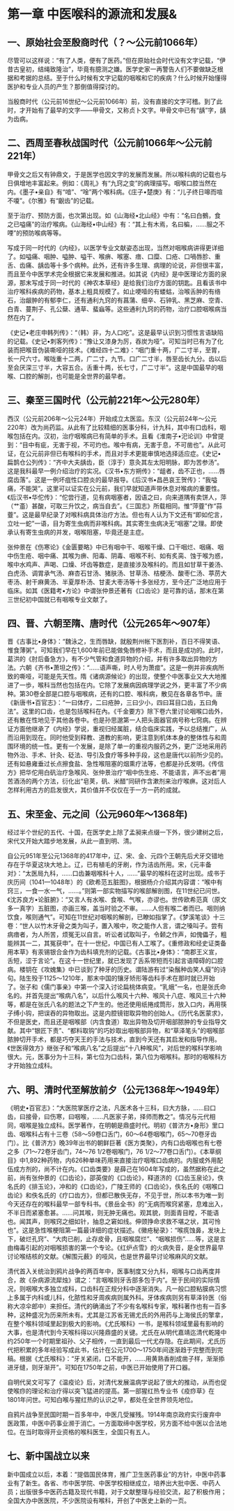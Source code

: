 # 第一章 中医喉科的源流和发展&

## 一、原始社会至殷商时代（？〜公元前1066年）

尽管可以这样说：“有了人类，便有了医药。”但在原始社会时代没有文字记载，“伊昔古皇初，结绳致隆治”，毕竟有臆测之嫌。医学史家一再警告人们不要做缺乏根据和考据的总结。至于什么时候有文字记载的咽喉和它的疾病？什么时候开始懂得医护和专业人员的产生？那倒值得探讨的。

当殷商时代（公元前16世纪〜公元前1066年）前，没有直接的文字可稽。到了此时，才开始有了最早的文字——甲骨文，又称贞卜文字。甲骨文中已有“龋”字，龋为齿病。

## 二、西周至春秋战国时代（公元前1066年〜公元前221年）

甲骨文之后又有钟鼎文，于是医学也因文字的发展而发展。所以喉科病的记载也与日俱增地丰富起来。例如：《周礼》有“九窍之变”的病理描写。咽喉口腔当然在内。《墨子•亲自》有“喑”、“唫”两个喉科病。《庄子•楚庚》有：“儿子终日嗥而喧不嗄”。《尔雅》有“齯齿”的记载。

至于治疗、预防方面，也次第出现。如《山海经•北山经》中有：“名曰白鵺，食之已嗌痛”的治疗喉病。《山海经•中山经》有：“其上有木焉，名曰楄，……服之不㖶”的预防喉病等等。

写成于同一时代的《内经》，以医学专业文献姿态出现，当然对咽喉病讲得更详细了。如嗌痛、咽肿、嗌肿、嗌干、喉痹、喉塞、瘖、口糜、口疮、口喎唇胗、重舌、齿痛、龋齿等十多个病种。此外，还有许多生理、病理的论说，非但很丰富，而且至今中医学术完全根据它来发展和推进。如其说《内经》是中医理论方面的泉源，那末写成于同一时代的《神农本草经》是给我们治疗方面的钥匙。且看该书中治疗喉科疾病的药物，基本上粗具规模了。如止哽噎的有蝼蛄，治喉舌肿的有络石，治龈肿的有郁李仁，还有通利九窍的有菖蒲、细辛、石钟乳、黑芝麻、空青、白青、蔓荆子、孔公蘖、通草、蜚蝱等。这些通利九窍的药物，治疗口腔咽喉病当然在内了。

《史记•老庄申韩列传》：“（韩）非，为人口吃”。这是最早认识到习惯性言语缺陷的记载。《史记•刺客列传》：“豫让又漆身为厉，吞炭为哑”。可知当时已有为了化装而把喉音伪装嘶哑的技术。《难经四十二难》：“咽门重十两，广二寸半，至胃，长一尺六寸。喉咙重十二两，广二寸，九节。口广二寸半，唇至齿长九分。齿以后至会厌深三寸半，大容五合。舌重十两，长七寸，广二寸半”。这是中国最早的咽喉、口腔的解剖，也可能是全世界的最早者。

## 三、秦至三国时代（公元前221年〜公元280年）

西汉（公元前206年〜公元24年）开始成立太医监。东汉（公元前24年〜公元220年）改为尚药监。从此有了比较精细的医事分科，计九科，其中有口齿科，咽喉包括在内。汉初，治疗咽喉病已有简单的手术。且看《淮南子•汜论训》中曾提到：“目中有疵，无害于视，不可灼也。喉中有病，无害于息，不可凿也”。从此可证，在公元前非但已有喉科的手术，而且对手术更能审慎地选择适应症。《史记•扁鹊仓公列传》：“齐中大夫龋齿，臣（淳于）意灸其左太阳明脉，即为苦参汤”。这是我科最早一例介绍治疗的实况。《汉书•东方朔传》：“龃者，齿不正也，……唇腐齿落”。这是一例坏疽性口腔炎的最早报导。《后汉书•昌邑哀王贺传》：“我嗌痛，不能哭”。这里可以证实在公元前，我们早就知道声带休息对喉病的重要性。《后汉书•华佗传》：“佗尝行道，见有病咽塞者，因语之曰，向来道隅有卖饼人，萍（艹齑）甚酸，可取三升饮之，病当自去”。《三国志》所载相同。惟“萍虀”作“蒜虀”。这是最早纪录了对喉科病具体治疗方法。但也有人认为下文还有“即如佗言，立吐一蛇”一语，目为寄生虫病而非喉科病。其实寄生虫病决无“咽塞”之理。即使承认有寄生虫病的并发，咽喉阻塞，毕竟还是主症。

张仲景在《伤寒论》《金匮要略》中已有咽中干、咽喉干燥、口干咽烂、咽痛、咽中伤生疮、咽中痛、其喉为痹、阳毒、阴毒、咽喉不利、如有炙脔、蚀于喉为惑，喉中水鸡声、声喝、口燥、坏齿等数症，是直接涉及喉科的。而且如甘草干姜汤、白虎汤、调胃承气汤、麻杏石甘汤、猪肤汤、甘草汤、桔梗汤、酸枣仁汤、葶苈大枣汤、射干麻黄汤、半夏厚朴汤、甘麦大枣汤等十多张经方，至今还广泛地应用于临床。如其《医籍考•方论》中谓张仲景还著有《口齿论》是可靠的话，那末在第三世纪初中国就已有咽喉专业文献了。

## 四、晋、六朝至隋、唐时代（公元265年〜907年）

晋《古事比•身体》：“魏泳之，生而唇缺，就殷荆州帐下医割补，百日不得笑语、惟食薄粥”。可知我们早在1,600年前已能做兔唇修补手术，而且是成功的。此时，葛洪的《肘后备急方》，有不少气管和食道异物的介绍，并有许多取出异物的方法。六朝《齐书•萧坦之传》：“……语声嘶，时人号为萧痖”。这是一例并非疾病所致的嘶哑，可能是先天性。隋《诸病源候论》的出现，使整个中医事业又大大地推进了一歩，喉科当然也包括在内。它除了发展病因病理学说之外，更丰富了不少病种。第30卷全部是口腔与咽喉病，还有的口腔、喉科病，散见在各章各节中。唐《新唐书•百官志》：“一曰体疗，二曰疮肿，三曰少小，四曰耳目口齿，五曰角法”。这里的口齿，也是包括喉科在內。《千金要方》除下卷六里讨论咽喉口齿外，还有散在性地见于其他各卷中。也是孙思邈第一人把头面器官病号称七窍病。在辨证方面他继承了《内经》学说，重视归经属脏，结合临床实践，予以总结推广，从而沿用到现在。同时他受到释教、道教的影响，更注意到机体本身的整体性与和周围环境的统一性。更有一个发展，是除了单一的重视内服药之外，更广泛地采用药物外治、手术、针灸、砭法、导引及食疗等多种手段，这也是唐代以前所少见的。还有如悬雍垂过长点擦食盐、急性喉阻塞的烟熏疗法等，也都是孙氏发明。《传信方》把华佗用白矾治疗急喉风、张仲景治疗“咽中伤生疮、不能语言，声不出者”用苦酒汤的两个方法，衍化出“皂荚，矾、米醋”同研作含漱剂来治疗喉痹。这对后人怎样利用古方的启发很大，其价值并不仅仅在于一方一药的成就。

## 五、宋至金、元之间（公元960年〜1368年)

经过半个世纪的五代、十国，在医学史上除了孟昶来点缀一下外，很少建树之后，宋代又开始大踏步地发展，从此一直到明、清。

自公元951年至公元1368年的417年中，辽、宋、金、元四个王朝先后犬牙交错地存在于华夏这块大地上。辽，已有植毛的牙刷，作为洁齿所用。宋，《元丰备对》：“太医局九科，……口齿兼咽喉科十人，……”最早的喉科在这时出现。成书于庆历间（1041—1048年）的《欧希范五脏图》，根据杨介介绍其内容谓：“喉中有窍三，一食一水一气，……。”则第一部实物描写的喉部解剖图，在11世纪已问世。《沈苏良方•论脏腑》：“又言人有水喉、食喉、气喉，亦谬也。世传欧希范真（原文多一真字）五脏图，亦画三喉，盖当时验之不审。……人但有喉二者而已。咽则纳饮食，喉则通气”。可知在11世纪对咽喉的解剖，已瞭如指掌了。《梦溪笔谈》十三卷：“世人以竹木牙骨之类为叫子，置入喉中，吹之能作人言，谓之嗓叫子。尝有病瘖者，为人所苦，烦冤无以自言。听讼者试取叫子，令颡之作声，如傀儡子，粗能辨其一二，其冤获申”。在十一世纪，中国已有人工喉了。《重修政和经史证类备用本草》有汞锡银合金作为齿科填充剂的记载。《古事比•身体》：“南郡王义宣，舌短，涩于言论”。在这十一世纪里，就已发现了舌系带短而引起言语障碍的口腔病。楼钥在《攻媿集》中已谈到了种牙的历史。谓陆游有过“染鬚种齿笑人癡”的诗句。陆生殁于1125〜1210年，那末中国的镶牙矫形等齿科手术在那时就已开始了。张子和《儒门事亲》中第一个深入讨论扁桃体病变。“乳蛾”一名，也是张氏命名的。并首先提出“喉病八名”，以后什么喉风十六种、喉风十八症、喉风三十六种等，都是在张氏八名的题法之下产生的。他还使用纸捲成筒形，放入口内，再用筷子缚小钩，把误吞的异物取出。这是内腔镜钳取异物的创始人。《历代名医蒙求》，不但是医史，而且还是咽喉部（内含食道）取出异物及切开咽部脓肿的专业指导文献。其中“银匠下责”、“都料取钩”的巧妙取出咽喉部异物，和“草泽笔头”的咽喉部脓肿切开手术，都是巧夺天王的手法与技术，直到今天还有其启发和指导作用。《世医得效方》继张子和“喉病八名”之后提出“十八种喉风”，对后世的喉科学影响很大。元，医事分为十三科，第七位为口齿科，第八位为咽喉科。那时的咽喉科方才开始独立成科。

## 六、明、清时代至解放前夕（公元1368年〜1949年）

《明史•百官志》：“大医院掌医疗之法，凡医术各十三科，曰大方脉，……曰口齿，曰接骨，曰伤寒，曰咽喉，……凡医家子弟，择师而教之”。情况与元代相同，咽喉是独立成科。医学著作，在明朝是鼎盛时代。明初《普济方•身形》里口齿、咽喉科占有十三卷（58〜59卷口舌门，60〜64卷咽喉门，65〜70卷牙齿门）。比《普济方》晚39年出书的朝鲜巨著《医方类聚》，内有口齿咽喉也有七卷之多（71〜72卷牙齿门，74〜76 1/2卷咽喉门，76 1/2〜77卷口舌门）。《本草纲目》中1,892种药物，内626种单味药用来直接治疗咽喉口齿病的。内服或外用配伍成方剂的，尚不计在内。《口齿类要》是薛己在1604年写成的，虽然据称在此之前，尚有张仲景的《口齿论》，邵英俊的《口齿论》，释道济的《口齿玉泉论》，佚名氏的《排玉论》，冲和的《口齿论》，广陵王师的《口齿论》，佚名氏的《咽喉口齿论》和佚名氏的《疗口齿方》，但都已散佚无存，不见于世，所以本书为唯一到今天还存在的喉科最早一部专科书。《景岳全书》的“无病而喉窍紧塞，息难出入，不半日而紧塞愈甚。……问其喉，则无肿无痛也。观其貌，则面青目瞠，不能语也。闻其声，则喉窍之细如针，抽息之窘如线。伸颈挣命求救不堪之状，其可怜也”。这是急性喉梗阻第一篇最详细的症状描述。《黴疮秘录》：“喉㾌蚀鼻，发块上下，破烂孔窍”、“大肉已削，止存皮骨，且咽喉腐烂”、“咽喉损伤”……等，这是言由梅毒引起的对咽喉损害的第一个专论。《红炉点雪》的火病失音，是全世界最早讨论喉结核的文献。《解围元薮》的哑风，也是世界最早讨论喉麻风的文献。

清代首入关统治到鸦片战争的两百年中，医事制度又分九科，咽喉与口齿再度并合，故《杂病源流犀烛》谓之：“言咽喉则牙舌部多包于内”。至于民间的实际情况，则咽喉大多独立成科，口齿科在正规分科中逐渐消失。凡一般口腔粘膜病习惯上多属于内科或儿科，化脓性和牙周疾病则属外科。牙体疾病则另有草泽铃医（俗称大凉伞郎中）来担任。清代的确涌出了不少有名喉科专家，喉科著作也有一百多种，这种盛况为历来所未有。尤其是江苏省无锡尤氏的外用药与上海侯氏的擎拿，在整个喉科领域里起到极大的影响。《尤氏喉科》一书，是喉科领域里最有影响的大事，也是清代到今天喉科得以兴隆鼎盛的关键。尤氏在从明代嘉靖迄清代乾隆中约250年一个时期里祖孙、父子相传，一直到最后一代尤存隐。在此期间，尤氏历代把积累的多年经验写成此书，估计在公元1700〜1750年间逐渐趋于完整而到完稿。根据《尤氏喉科》：“牙关紧闭，口不能开，……用黄熟香削成凿子样，渐渐掭进牙缝，则牙渐开”。可知在1750年之前，中医已开始使用了开口器。

自明代吴文可写了《温疫论》后，对清代发展温病学说起了很大的推动，从而也促使喉痧的理论和治疗得以突飞猛进的提高。第一部猩红热专业书《疫痧草》在1801年问世。可知白喉与猩红热的认识之早，都处在全世界领先地位。

自鸦片战争至民国时期一百多年中，中医几受摧残。1914年南京政府实行废弃中医政策，中医中药事业濒于消亡。一方面取缔中医学校，另方面不给中医以合法地位。在当时取得开业资格的喉科医生，全国只有五人。

## 七、新中国战立以来

新中国成立以后，本着：“提倡国民体育，推广卫生医药事业”的方针，中医中药事业有了新生。各省、市中医学院、中医学校相继成立，培养出大批中医、中药人员；出版很多中医药古籍及现代书籍，对于文献整理与经验交流，起了积极作用；全国大办中医医院，不少医院设有喉科，开创了中医史上新的一页。